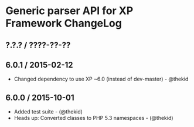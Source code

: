Generic parser API for XP Framework ChangeLog
========================================================================

## ?.?.? / ????-??-??

## 6.0.1 / 2015-02-12

* Changed dependency to use XP ~6.0 (instead of dev-master) - @thekid

## 6.0.0 / 2015-10-01

* Added test suite - (@thekid)
* Heads up: Converted classes to PHP 5.3 namespaces - (@thekid)

